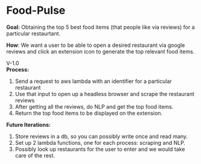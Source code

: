 # Food-Pulse


**Goal:** Obtaining the top 5 best food items (that people like via reviews) for a particular restaurtant. 

**How**: We want a user to be able to open a desired restaurant via google reviews and click an extension icon to generate the top relevant food items.

V-1.0 <br>
**Process:** 
1) Send a request to aws lambda with an identifier for a particular restaurant
2) Use that input to open up a headless browser and scrape the restaurant reviews
3) After getting all the reviews, do NLP and get the top food items.
4) Return the top food items to be displayed on the extension. 

**Future Iterations:**
1) Store reviews in a db, so you can possibly write once and read many.
2) Set up 2 lambda functions, one for each process: scraping and NLP.
3) Possibly look up restaurants for the user to enter and we would take care of the rest. 
